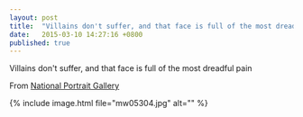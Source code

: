 ```yaml
---
layout: post
title:  "Villains don't suffer, and that face is full of the most dreadful pain"
date:   2015-03-10 14:27:16 +0800
published: true
---
```

Villains don't suffer, and that face is full of the most dreadful pain

From [National Portrait Gallery](http://www.npg.org.uk/)

{% include image.html file="mw05304.jpg" alt="" %}



